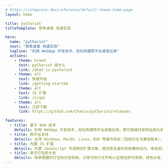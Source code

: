 ```yaml
---
# https://vitepress.dev/reference/default-theme-home-page
layout: home

title: pyChariot
titleTemplate: 聚焦桌面 快速实现

hero:
  name: "pyChariot"
  text: "聚焦桌面 快速实现"
  tagline: "利用 WebApp 开发技术，轻松构建跨平台桌面应用"
  actions:
    - theme: brand
      text: pyChariot 是什么
      link: /what-is-pychariot
    - theme: alt
      text: 快速开始
      link: /getting-started
    - theme: alt
      text: JS 扩展
      link: /jsapi
    - theme: alt
      text: 立即下载
      link: https://github.com/Chanix/pyChariot/releases

features:
  - title: 基于 Web 技术
    details: 利用 WebApp 开发技术，轻松构建跨平台桌面应用，更可直接封装网站成为桌面应用。复用现有资源，快速构建，学习曲线平缓。
  - title: 跨平台支持
    details: 支持 Windows、MacOS、Linux、BSD 等操作系统（包括衍生与兼容版本），一套代码库构建跨平台的桌面应用程序。
  - title: 内置 JS 扩展
    details: 内置 JavaScript 可调用的扩展对象，提供原生操作系统模块访问、本地资源操作等功能，以支持开发各种类型的桌面应用程序。
  - title: 易于打包和分发
    details: 简单便捷的打包和分发机制，分发可执行文件和小应用包即可使用。绿色分发，无需安装，更可进一步生成定制的独立应用。
---
```


